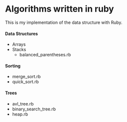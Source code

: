 # Algorithms written in ruby
This is my implementation of the data structure with Ruby.

#### Data Structures
- Arrays
- Stacks
  - balanced_parentheses.rb

#### Sorting
- merge_sort.rb
- quick_sort.rb

#### Trees
- avl_tree.rb
- binary_search_tree.rb
- heap.rb
